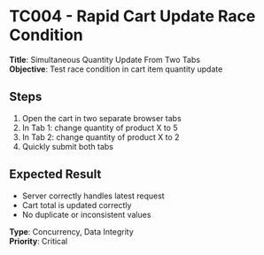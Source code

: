 # TC004 - Rapid Cart Update Race Condition

**Title**: Simultaneous Quantity Update From Two Tabs  
**Objective**: Test race condition in cart item quantity update  

## Steps
1. Open the cart in two separate browser tabs  
2. In Tab 1: change quantity of product X to 5  
3. In Tab 2: change quantity of product X to 2  
4. Quickly submit both tabs  

## Expected Result
- Server correctly handles latest request  
- Cart total is updated correctly  
- No duplicate or inconsistent values  

**Type**: Concurrency, Data Integrity  
**Priority**: Critical